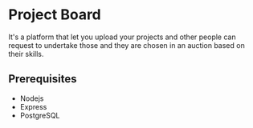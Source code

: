 # Project Board
It's a platform that let you upload your projects and other people can request to undertake those and they are chosen in an auction based on their skills.

## Prerequisites
- Nodejs
- Express
- PostgreSQL
